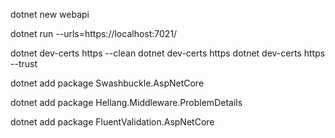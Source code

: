 dotnet new webapi

dotnet run --urls=https://localhost:7021/

dotnet dev-certs https --clean
dotnet dev-certs https
dotnet dev-certs https --trust

dotnet add package Swashbuckle.AspNetCore

dotnet add package Hellang.Middleware.ProblemDetails

dotnet add package FluentValidation.AspNetCore


